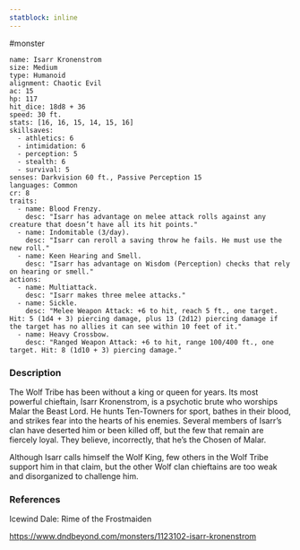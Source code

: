 ```yaml
---
statblock: inline
---
```

#monster 

```statblock
name: Isarr Kronenstrom
size: Medium
type: Humanoid
alignment: Chaotic Evil
ac: 15
hp: 117
hit_dice: 18d8 + 36
speed: 30 ft.
stats: [16, 16, 15, 14, 15, 16]
skillsaves:
  - athletics: 6
  - intimidation: 6
  - perception: 5
  - stealth: 6
  - survival: 5
senses: Darkvision 60 ft., Passive Perception 15
languages: Common
cr: 8
traits:
  - name: Blood Frenzy.
    desc: "Isarr has advantage on melee attack rolls against any creature that doesn’t have all its hit points."
  - name: Indomitable (3/day).
    desc: "Isarr can reroll a saving throw he fails. He must use the new roll."
  - name: Keen Hearing and Smell.
    desc: "Isarr has advantage on Wisdom (Perception) checks that rely on hearing or smell."
actions:
  - name: Multiattack.
    desc: "Isarr makes three melee attacks."
  - name: Sickle.
    desc: "Melee Weapon Attack: +6 to hit, reach 5 ft., one target. Hit: 5 (1d4 + 3) piercing damage, plus 13 (2d12) piercing damage if the target has no allies it can see within 10 feet of it."
  - name: Heavy Crossbow.
    desc: "Ranged Weapon Attack: +6 to hit, range 100/400 ft., one target. Hit: 8 (1d10 + 3) piercing damage."
```

### Description

The Wolf Tribe has been without a king or queen for years. Its most powerful chieftain, Isarr Kronenstrom, is a psychotic brute who worships Malar the Beast Lord. He hunts Ten-Towners for sport, bathes in their blood, and strikes fear into the hearts of his enemies. Several members of Isarr’s clan have deserted him or been killed off, but the few that remain are fiercely loyal. They believe, incorrectly, that he’s the Chosen of Malar.

Although Isarr calls himself the Wolf King, few others in the Wolf Tribe support him in that claim, but the other Wolf clan chieftains are too weak and disorganized to challenge him.

### References

Icewind Dale: Rime of the Frostmaiden

https://www.dndbeyond.com/monsters/1123102-isarr-kronenstrom